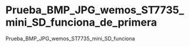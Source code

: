 # Prueba_BMP_JPG_wemos_ST7735_mini_SD_funciona_de_primera
Prueba_BMP_JPG_wemos_ST7735_mini_SD_funciona
